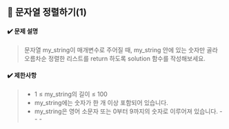 ## :blue_book: 문자열 정렬하기(1)

#### :heavy_check_mark: 문제 설명 
> 문자열 my_string이 매개변수로 주어질 때, my_string 안에 있는 숫자만 골라 오름차순 정렬한 리스트를 return 하도록 solution 함수를 작성해보세요.

#### :heavy_check_mark: 제한사항
> * 1 ≤ my_string의 길이 ≤ 100
> * my_string에는 숫자가 한 개 이상 포함되어 있습니다.
> * my_string은 영어 소문자 또는 0부터 9까지의 숫자로 이루어져 있습니다. - - -
